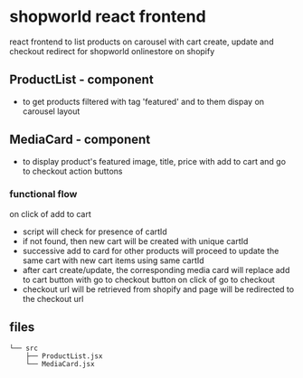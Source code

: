 # shopworld react frontend

react frontend to list products on carousel with cart create, update and checkout redirect 
for shopworld onlinestore on shopify


## ProductList - component
- to get products filtered with tag 'featured' and to them dispay on carousel layout


## MediaCard - component
- to display product's featured image, title, price with add to cart and go to checkout action buttons


### functional flow
on click of add to cart
- script will check for presence of cartId
- if not found, then new cart will be created with unique cartId
- successive add to card for other products will proceed to update the same cart with new cart items using same cartId
- after cart create/update, the corresponding media card will replace add to cart button with go to checkout button
on click of go to checkout
- checkout url will be retrieved from shopify and page will be redirected to the checkout url


## files
```
└── src
    ├── ProductList.jsx
    └── MediaCard.jsx
```
